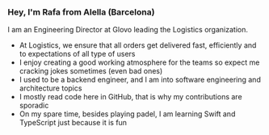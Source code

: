 ### Hey, I'm Rafa from Alella (Barcelona)

I am an Engineering Director at Glovo leading the Logistics organization.

- At Logistics, we ensure that all orders get delivered fast, efficiently and to expectations of all type of users
- I enjoy creating a good working atmosphere for the teams so expect me cracking jokes sometimes (even bad ones)
- I used to be a backend engineer, and I am into software engineering and architecture topics
- I mostly read code here in GitHub, that is why my contributions are sporadic
- On my spare time, besides playing padel, I am learning Swift and TypeScript just because it is fun
